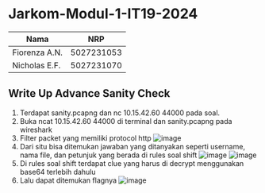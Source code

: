 # Jarkom-Modul-1-IT19-2024

| Nama | NRP | 
|----------|----------|
| Fiorenza A.N. | 5027231053 |
| Nicholas E.F. | 5027231070 |

## Write Up Advance Sanity Check
1. Terdapat sanity.pcapng dan nc 10.15.42.60 44000 pada soal.
2. Buka ncat 10.15.42.60 44000 di terminal dan sanity.pcapng pada wireshark
3. Filter packet yang memiliki protocol http
   ![image](https://github.com/user-attachments/assets/f78eac1f-be31-44fd-b373-4d561ce73c59)
4. Dari situ bisa ditemukan jawaban yang ditanyakan seperti username, nama file, dan petunjuk yang berada di rules soal shift
   ![image](https://github.com/user-attachments/assets/b34ba632-3fda-41ff-800e-996b30dae228)
   ![image](https://github.com/user-attachments/assets/1a088fe9-48df-4cfa-83d4-afeb8efa99f1)
5. Di rules soal shift terdapat clue yang harus di decrypt menggunakan base64 terlebih dahulu
6. Lalu dapat ditemukan flagnya
   ![image](https://github.com/user-attachments/assets/1356d299-9483-4ff5-a2a5-0f1fe5268657)
 


